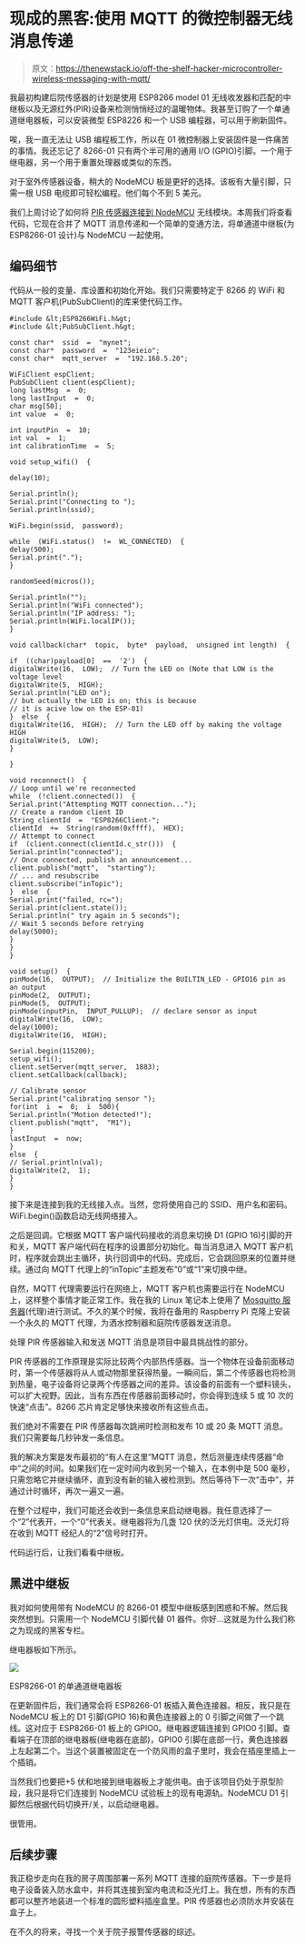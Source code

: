 # 现成的黑客:使用 MQTT 的微控制器无线消息传递

> 原文：<https://thenewstack.io/off-the-shelf-hacker-microcontroller-wireless-messaging-with-mqtt/>

我最初构建后院传感器的计划是使用 ESP8266 model 01 无线收发器和匹配的中继板以及无源红外(PIR)设备来检测悄悄经过的温暖物体。我甚至订购了一个单通道继电器板，可以安装微型 ESP8226 和一个 USB 编程器，可以用于刷新固件。

唉，我一直无法让 USB 编程板工作，所以在 01 微控制器上安装固件是一件痛苦的事情。我还忘记了 8266-01 只有两个半可用的通用 I/O (GPIO)引脚。一个用于继电器，另一个用于重置处理器或类似的东西。

对于室外传感器设备，稍大的 NodeMCU 板是更好的选择。该板有大量引脚，只需一根 USB 电缆即可轻松编程。他们每个不到 5 美元。

我们上周讨论了如何将 [PIR 传感器连接到 NodeMCU](/off-the-shelf-hacker-build-a-sensor-system-to-watch-the-backyard/) 无线模块。本周我们将查看代码，它现在合并了 MQTT 消息传递和一个简单的变通方法，将单通道中继板(为 ESP8266-01 设计)与 NodeMCU 一起使用。

## 编码细节

代码从一般的变量、库设置和初始化开始。我们只需要特定于 8266 的 WiFi 和 MQTT 客户机(PubSubClient)的库来使代码工作。

```
#include &lt;ESP8266WiFi.h&gt;
#include &lt;PubSubClient.h&gt;

const char*  ssid  =  "mynet";
const char*  password  =  "123eieio";
const char*  mqtt_server  =  "192.168.5.20";

WiFiClient espClient;
PubSubClient client(espClient);
long lastMsg  =  0;
long lastInput  =  0;
char msg[50];
int value  =  0;

int inputPin  =  10;
int val  =  1;
int calibrationTime  =  5;

void setup_wifi()  {

delay(10);

Serial.println();
Serial.print("Connecting to ");
Serial.println(ssid);

WiFi.begin(ssid,  password);

while  (WiFi.status()  !=  WL_CONNECTED)  {
delay(500);
Serial.print(".");
}

randomSeed(micros());

Serial.println("");
Serial.println("WiFi connected");
Serial.println("IP address: ");
Serial.println(WiFi.localIP());
}

void callback(char*  topic,  byte*  payload,  unsigned int length)  {

if  ((char)payload[0]  ==  '2')  {
digitalWrite(16,  LOW);  // Turn the LED on (Note that LOW is the voltage level
digitalWrite(5,  HIGH);
Serial.println("LED on");
// but actually the LED is on; this is because
// it is acive low on the ESP-01)
}  else  {
digitalWrite(16,  HIGH);  // Turn the LED off by making the voltage HIGH
digitalWrite(5,  LOW);
}

}

void reconnect()  {
// Loop until we're reconnected
while  (!client.connected())  {
Serial.print("Attempting MQTT connection...");
// Create a random client ID
String clientId  =  "ESP8266Client-";
clientId  +=  String(random(0xffff),  HEX);
// Attempt to connect
if  (client.connect(clientId.c_str()))  {
Serial.println("connected");
// Once connected, publish an announcement...
client.publish("mqtt",  "starting");
// ... and resubscribe
client.subscribe("inTopic");
}  else  {
Serial.print("failed, rc=");
Serial.print(client.state());
Serial.println(" try again in 5 seconds");
// Wait 5 seconds before retrying
delay(5000);
}
}
}

void setup()  {
pinMode(16,  OUTPUT);  // Initialize the BUILTIN_LED - GPIO16 pin as an output
pinMode(2,  OUTPUT);
pinMode(5,  OUTPUT);
pinMode(inputPin,  INPUT_PULLUP);  // declare sensor as input
digitalWrite(16,  LOW);
delay(1000);
digitalWrite(16,  HIGH);

Serial.begin(115200);
setup_wifi();
client.setServer(mqtt_server,  1883);
client.setCallback(callback);

// Calibrate sensor
Serial.print("calibrating sensor ");
for(int  i  =  0;  i  500){
Serial.println("Motion detected!");
client.publish("mqtt",  "M1");
}
lastInput  =  now;
}
else  {
// Serial.println(val);
digitalWrite(2,  1);
}
}

```

接下来是连接到我的无线接入点。当然，您将使用自己的 SSID、用户名和密码。WiFi.begin()函数启动无线网络接入。

之后是回调。它根据 MQTT 客户端代码接收的消息来切换 D1 (GPIO 16)引脚的开和关，MQTT 客户端代码在程序的设置部分初始化。每当消息进入 MQTT 客户机时，程序就会跳出主循环，执行回调中的代码。完成后，它会跳回原来的位置并继续。通过向 MQTT 代理上的“inTopic”主题发布“0”或“1”来切换中继。

自然，MQTT 代理需要运行在网络上，MQTT 客户机也需要运行在 NodeMCU 上，这样整个事情才能正常工作。我在我的 Linux 笔记本上使用了 [Mosquitto 服务器](https://mosquitto.org/)(代理)进行测试。不久的某个时候，我将在备用的 Raspberry Pi 克隆上安装一个永久的 MQTT 代理，为洒水控制器和庭院传感器发送消息。

处理 PIR 传感器输入和发送 MQTT 消息是项目中最具挑战性的部分。

PIR 传感器的工作原理是实际比较两个内部热传感器。当一个物体在设备前面移动时，第一个传感器将从人或动物那里获得热量。一瞬间后，第二个传感器也将检测到热量，电子设备将记录两个传感器之间的差异。该设备的前面有一个塑料镜头，可以扩大视野。因此，当有东西在传感器前面移动时，你会得到连续 5 或 10 次的快速“点击”。8266 芯片肯定足够快来接收所有这些点击。

我们绝对不需要在 PIR 传感器每次跳闸时检测和发布 10 或 20 条 MQTT 消息。我们只需要每几秒钟发一条信息。

我的解决方案是发布最初的“有人在这里”MQTT 消息，然后测量连续传感器“命中”之间的时间。如果我们在一定时间内收到另一个输入，在本例中是 500 毫秒，只需忽略它并继续循环，直到没有新的输入被检测到。然后等待下一次“击中”，并通过计时循环，再次一遍又一遍。

在整个过程中，我们可能还会收到一条信息来启动继电器。我任意选择了一个“2”代表开，一个“0”代表关。继电器将为几盏 120 伏的泛光灯供电。泛光灯将在收到 MQTT 经纪人的“2”信号时打开。

代码运行后，让我们看看中继板。

## 黑进中继板

我对如何使用带有 NodeMCU 的 8266-01 模型中继板感到困惑和不解。然后我突然想到。只需用一个 NodeMCU 引脚代替 01 器件。你好…这就是为什么我们称之为现成的黑客专栏。

继电器板如下所示。

![](img/c259ca402f2557445e768df1da67b3d8.png)

ESP8266-01 的单通道继电器板

在更新固件后，我们通常会将 ESP8266-01 板插入黄色连接器。相反，我只是在 NodeMCU 板上的 D1 引脚(GPIO 16)和黄色连接器上的 0 引脚之间做了一个跳线。这对应于 ESP8266-01 板上的 GPIO0。继电器逻辑连接到 GPIO0 引脚。查看端子在顶部的继电器板(继电器在底部)，GPIO0 引脚在底部一行，黄色连接器上左起第二个。当这个装置被固定在一个防风雨的盒子里时，我会在插座里插上一个插销。

当然我们也要把+5 伏和地接到继电器板上才能供电。由于该项目仍处于原型阶段，我只是将它们连接到 NodeMCU 试验板上的现有电源轨。NodeMCU D1 引脚然后根据代码切换开/关，以启动继电器。

很管用。

## 后续步骤

我正稳步走向在我的房子周围部署一系列 MQTT 连接的庭院传感器。下一步是将电子设备装入防水盒中，并将其连接到室内电流和泛光灯上。我在想，所有的东西都可以整齐地装进一个标准的圆形塑料插座盒里。PIR 传感器也必须防水并安装在盒子上。

在不久的将来，寻找一个关于院子报警传感器的综述。

<svg xmlns:xlink="http://www.w3.org/1999/xlink" viewBox="0 0 68 31" version="1.1"><title>Group</title> <desc>Created with Sketch.</desc></svg>